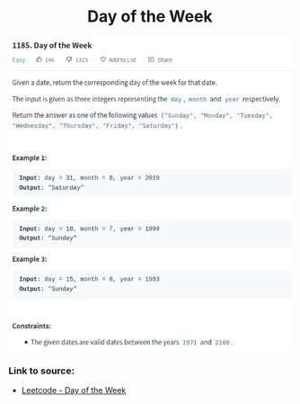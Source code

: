 <h1 align="center">Day of the Week</h1>

![alt text](https://raw.githubusercontent.com/matthew01lokiet/Github-repos-images/main/Algs/Arrays/Sg3SL6nj_o.png)

### Link to source: 
- <a href="https://leetcode.com/problems/day-of-the-week/">Leetcode - Day of the Week</a>

